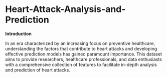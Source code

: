 # Heart-Attack-Analysis-and-Prediction

**Introduction**

In an era characterized by an increasing focus on preventive healthcare, understanding the factors that contribute to heart attacks and developing effective prediction models has gained paramount importance. This dataset aims to provide researchers, healthcare professionals, and data enthusiasts with a comprehensive collection of features to facilitate in-depth analysis and prediction of heart attacks.
